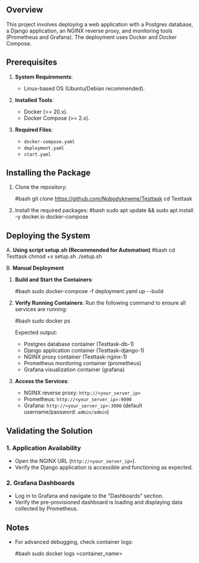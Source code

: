 ## Overview

This project involves deploying a web application with a Postgres database, a Django application, an NGINX reverse proxy, and monitoring tools (Prometheus and Grafana). The deployment uses Docker and Docker Compose.


## Prerequisites

1. **System Requirements**:
   - Linux-based OS (Ubuntu/Debian recommended).

2. **Installed Tools**:
   - Docker (>= 20.x).
   - Docker Compose (>= 2.x).

3. **Required Files**:
   - `docker-compose.yaml`
   - `deployment.yaml`
   - `start.yaml`


## Installing the Package

1. Clone the repository:

   #bash
   git clone https://github.com/Nobodyknwme/Testtask
   cd Testtask

2. Install the required packages:
#bash
sudo apt update && sudo apt install -y docker.io docker-compose

## Deploying the System

A. **Using script setup.sh (Recommended for Automation)**
   #bash
   cd Testtask
   chmod +x setup.sh
   ./setup.sh

B. **Manual Deployment**
1. **Build and Start the Containers**:

   #bash
   sudo docker-compose -f deployment.yaml up --build

2. **Verify Running Containers**:
   Run the following command to ensure all services are running:

   #bash
   sudo docker ps

   Expected output:
   - Postgres database container (Testtask-db-1)
   - Django application container (Testtask-django-1)
   - NGINX proxy container (Testtask-nginx-1)
   - Prometheus monitoring container (prometheus)
   - Grafana visualization container (grafana)

3. **Access the Services**:
   - NGINX reverse proxy: `http://<your_server_ip>`
   - Prometheus: `http://<your_server_ip>:9090`
   - Grafana: `http://<your_server_ip>:3000` (default username/password: `admin/admin`)


## Validating the Solution

### 1. Application Availability

- Open the NGINX URL (`http://<your_server_ip>`).
- Verify the Django application is accessible and functioning as expected.

### 2. Grafana Dashboards

- Log in to Grafana and navigate to the "Dashboards" section.
- Verify the pre-provisioned dashboard is loading and displaying data collected by Prometheus.


## Notes

- For advanced debugging, check container logs:

  #bash
  sudo docker logs <container_name>
